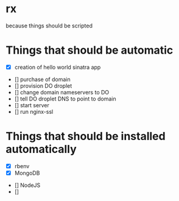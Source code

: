 # rx
because things should be scripted

# Things that should be automatic

- [x] creation of hello world sinatra app
- [] purchase of domain
- [] provision DO droplet
- [] change domain nameservers to DO
- [] tell DO droplet DNS to point to domain
- [] start server
- [] run nginx-ssl

# Things that should be installed automatically
- [x] rbenv
- [x] MongoDB
- [] NodeJS
- [] 